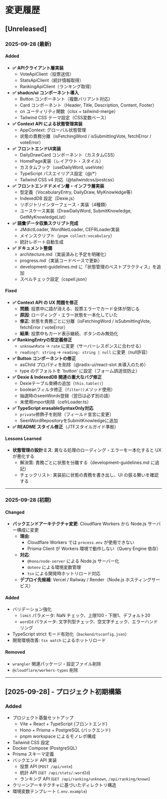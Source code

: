 # 変更履歴

## [Unreleased]

### 2025-09-28 (最新)

#### Added
- **✅ APIクライアント層実装**
  - VoteApiClient（投票送信）
  - StatsApiClient（統計情報取得）
  - RankingApiClient（ランキング取得）
- **✅ shadcn/ui コンポーネント導入**
  - Button コンポーネント（複数バリアント対応）
  - Card コンポーネント（Header, Title, Description, Content, Footer）
  - cn ユーティリティ関数（clsx + tailwind-merge）
  - Tailwind CSS テーマ設定（CSS変数ベース）
- **✅ Context API による状態管理実装**
  - AppContext: グローバル状態管理
  - 状態の責務分離（isFetchingWord / isSubmittingVote, fetchError / voteError）
- **✅ フロントエンドUI実装**
  - DailyDrawCard コンポーネント（カスタムCSS）
  - HomePage実装（レイアウト・スタイル）
  - カスタムフック（useDailyWord, useVote）
  - TypeScript パスエイリアス設定（@/*）
  - Tailwind CSS v4 対応（@tailwindcss/postcss）
- **✅ フロントエンドドメイン層・インフラ層実装**
  - 型定義（VocabularyEntry, DailyDraw, MyKnowledge等）
  - IndexedDB 設定（Dexie.js）
  - リポジトリインターフェース・実装（4種類）
  - ユースケース実装（DrawDailyWord, SubmitKnowledge, GetMyKnowledgeList）
- **✅ 語彙データ収集スクリプト完成**
  - JMdictLoader, WordNetLoader, CEFRLoader実装
  - メインスクリプト（`pnpm collect:vocabulary`）
  - 統計レポート自動生成
- **✅ ドキュメント整備**
  - architecture.md（実装済みと予定を明確化）
  - progress.md（実装コードベースで更新）
  - development-guidelines.md に「状態管理のベストプラクティス」を追加
  - スペルチェック設定（cspell.json）

#### Fixed
- **✅ Context API の UX 問題を修正**
  - **問題**: 投票中に語が消える、投票エラーでカード全体が閉じる
  - **原因**: ローディング・エラー状態を一本化していた
  - **修正**: 状態を責務ごとに分離（isFetchingWord / isSubmittingVote, fetchError / voteError）
  - **結果**: 投票中もカード表示継続、ボタンのみ無効化
- **✅ RankingEntryの型定義修正**
  - `unknownRate` → `rate` に変更（サーバーレスポンスに合わせる）
  - `reading?: string` → `reading: string | null` に変更（null許容）
- **✅ Button コンポーネントの修正**
  - asChild プロパティを削除（@radix-ui/react-slot 未導入のため）
  - type のデフォルトを 'button' に設定（フォーム誤送信防止）
- **✅ Dexie & IndexedDB 関連の重大なバグ修正**
  - Dexieテーブル束縛の追加（`this.table()`）
  - booleanフィルタ修正（`filter()`メソッド使用）
  - 抽選時のseenWords登録（翌日は必ず別の語）
  - 未使用import削除（cefrLoader.ts）
- **✅ TypeScript erasableSyntaxOnly対応**
  - `private`修飾子を削除（フィールド宣言に変更）
  - SeenWordRepositoryをSubmitKnowledgeに追加
- **✅ README スタイル修正**（JTFスタイルガイド準拠）

#### Lessons Learned
- **状態管理の設計ミス**: 異なる処理のローディング・エラーを一本化すると UX が悪化する
  - 解決策: 責務ごとに状態を分離する（development-guidelines.md に追記）
  - チェックリスト: 実装前に状態の責務を書き出し、UI の振る舞いを確認する

---

### 2025-09-28 (初期)

#### Changed
- **バックエンドアーキテクチャ変更**: Cloudflare Workers から Node.js サーバー構成に変更
  - **理由**: 
    - Cloudflare Workers では `process.env` が使用できない
    - Prisma Client が Workers 環境で動作しない（Query Engine 依存）
  - **対応**:
    - `@hono/node-server` による Node.js サーバー化
    - `dotenv` による環境変数管理
    - `tsx` による開発時ホットリロード対応
  - **デプロイ先候補**: Vercel / Railway / Render（Node.js ホスティングサービス）

#### Added
- バリデーション強化
  - `limit` パラメータ: NaN チェック、上限100・下限1、デフォルト20
  - `wordId` パラメータ: 文字列型チェック、空文字チェック、エラーハンドリング
- TypeScript strict モード有効化（`backend/tsconfig.json`）
- 開発環境改善: `tsx watch` によるホットリロード

#### Removed
- `wrangler` 関連パッケージ・設定ファイル削除
- `@cloudflare/workers-types` 削除

---

## [2025-09-28] - プロジェクト初期構築

### Added
- プロジェクト基盤セットアップ
  - Vite + React + TypeScript (フロントエンド)
  - Hono + Prisma + PostgreSQL (バックエンド)
  - pnpm workspace によるモノレポ構成
- Tailwind CSS 設定
- Docker Compose (PostgreSQL)
- Prisma スキーマ定義
- バックエンド API 実装
  - 投票 API (`POST /api/vote`)
  - 統計 API (`GET /api/stats/:wordId`)
  - ランキング API (`GET /api/ranking/unknown`, `/api/ranking/known`)
- クリーンアーキテクチャに基づいたディレクトリ構造
- 環境変数テンプレート (`.env.example`)